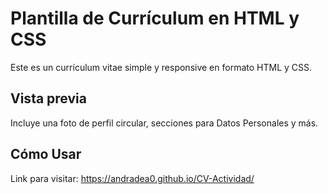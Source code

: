 # Plantilla de Currículum en HTML y CSS

Este es un currículum vitae simple y responsive en formato HTML y CSS. 

## Vista previa

Incluye una foto de perfil circular, secciones para Datos Personales y más. 

## Cómo Usar
Link para visitar: https://andradea0.github.io/CV-Actividad/
